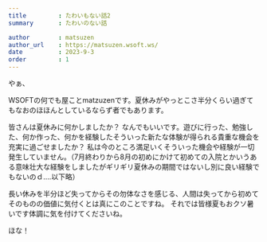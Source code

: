 ```yaml
---
title         : たわいもない話2
summary       : たわいのない話

author        : matsuzen
author_url    : https://matsuzen.wsoft.ws/
date          : 2023-9-3
order         : 1
---
```

やぁ、

WSOFTの何でも屋ことmatzuzenです。夏休みがやっとこさ半分くらい過ぎてもなおのほほんとしているならず者でもあります。

皆さんは夏休みに何かしましたか？
なんでもいいです。遊びに行った、勉強した、何か作った、何かを経験したそういった新たな体験が得られる貴重な機会を充実に過ごせましたか？
私は今のところ満足いくそういった機会や経験が一切発生していません。（7月終わりから8月の初めにかけて初めての入院とかいうある意味壮大な経験をしましたがギリギリ夏休みの期間ではないし別に良い経験でもないのｄ....以下略）

長い休みを半分ほど失ってからその勿体なさを感じる、人間は失ってから初めてそのものの価値に気付くとは真にこのことですね。
それでは皆様夏もおクソ暑いです体調に気を付けてくださいね。

ほな！
